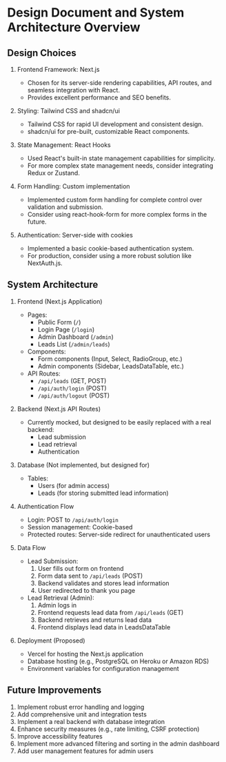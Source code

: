 # Design Document and System Architecture Overview

## Design Choices

1. Frontend Framework: Next.js
   - Chosen for its server-side rendering capabilities, API routes, and seamless integration with React.
   - Provides excellent performance and SEO benefits.

2. Styling: Tailwind CSS and shadcn/ui
   - Tailwind CSS for rapid UI development and consistent design.
   - shadcn/ui for pre-built, customizable React components.

3. State Management: React Hooks
   - Used React's built-in state management capabilities for simplicity.
   - For more complex state management needs, consider integrating Redux or Zustand.

4. Form Handling: Custom implementation
   - Implemented custom form handling for complete control over validation and submission.
   - Consider using react-hook-form for more complex forms in the future.

5. Authentication: Server-side with cookies
   - Implemented a basic cookie-based authentication system.
   - For production, consider using a more robust solution like NextAuth.js.

## System Architecture

1. Frontend (Next.js Application)
   - Pages:
     - Public Form (`/`)
     - Login Page (`/login`)
     - Admin Dashboard (`/admin`)
     - Leads List (`/admin/leads`)
   - Components:
     - Form components (Input, Select, RadioGroup, etc.)
     - Admin components (Sidebar, LeadsDataTable, etc.)
   - API Routes:
     - `/api/leads` (GET, POST)
     - `/api/auth/login` (POST)
     - `/api/auth/logout` (POST)

2. Backend (Next.js API Routes)
   - Currently mocked, but designed to be easily replaced with a real backend:
     - Lead submission
     - Lead retrieval
     - Authentication

3. Database (Not implemented, but designed for)
   - Tables:
     - Users (for admin access)
     - Leads (for storing submitted lead information)

4. Authentication Flow
   - Login: POST to `/api/auth/login`
   - Session management: Cookie-based
   - Protected routes: Server-side redirect for unauthenticated users

5. Data Flow
   - Lead Submission:
     1. User fills out form on frontend
     2. Form data sent to `/api/leads` (POST)
     3. Backend validates and stores lead information
     4. User redirected to thank you page
   - Lead Retrieval (Admin):
     1. Admin logs in
     2. Frontend requests lead data from `/api/leads` (GET)
     3. Backend retrieves and returns lead data
     4. Frontend displays lead data in LeadsDataTable

6. Deployment (Proposed)
   - Vercel for hosting the Next.js application
   - Database hosting (e.g., PostgreSQL on Heroku or Amazon RDS)
   - Environment variables for configuration management

## Future Improvements

1. Implement robust error handling and logging
2. Add comprehensive unit and integration tests
3. Implement a real backend with database integration
4. Enhance security measures (e.g., rate limiting, CSRF protection)
5. Improve accessibility features
6. Implement more advanced filtering and sorting in the admin dashboard
7. Add user management features for admin users


